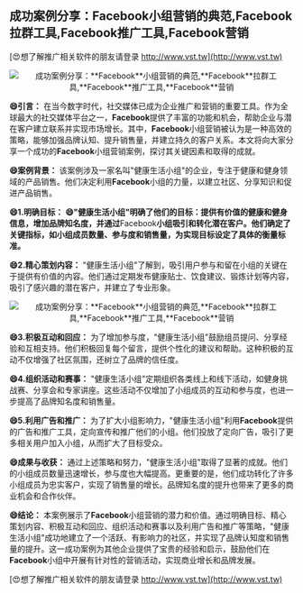 ## **成功案例分享：**Facebook**小组营销的典范,**Facebook**拉群工具,**Facebook**推广工具,**Facebook**营销**

[😍想了解推广相关软件的朋友请登录 http://www.vst.tw](http://www.vst.tw)

 <center><img src="https://vst.tw/MP4/tuiguang/png/0.png" alt="成功案例分享：**Facebook**小组营销的典范,**Facebook**拉群工具,**Facebook**推广工具,**Facebook**营销"></center>

**😄引言：**
在当今数字时代，社交媒体已成为企业推广和营销的重要工具。作为全球最大的社交媒体平台之一，**Facebook**提供了丰富的功能和机会，帮助企业与潜在客户建立联系并实现市场增长。其中，**Facebook**小组营销被认为是一种高效的策略，能够加强品牌认知、提升销售量，并建立持久的客户关系。本文将向大家分享一个成功的**Facebook**小组营销案例，探讨其关键因素和取得的成就。

**😄案例背景：**
该案例涉及一家名叫"健康生活小组"的企业，专注于健康和健身领域的产品销售。他们决定利用**Facebook**小组的力量，以建立社区、分享知识和促进产品销售。

**😄1.明确目标：**
**😄"健康生活小组"明确了他们的目标：提供有价值的健康和健身信息，增加品牌知名度，并通过**Facebook**小组吸引和转化潜在客户。他们确定了关键指标，如小组成员数量、参与度和销售量，为实现目标设定了具体的衡量标准。**

**😄2.精心策划内容：**
"健康生活小组"了解到，吸引用户参与和留在小组的关键在于提供有价值的内容。他们通过定期发布健康贴士、饮食建议、锻炼计划等内容，吸引了感兴趣的潜在客户，并建立了专业形象。

 <center><img src="https://vst.tw/MP4/tuiguang/png/8.png" alt="成功案例分享：**Facebook**小组营销的典范,**Facebook**拉群工具,**Facebook**推广工具,**Facebook**营销"></center>

**😄3.积极互动和回应：**
为了增加参与度，"健康生活小组"鼓励组员提问、分享经验和互相支持。他们积极回复每个留言，提供个性化的建议和帮助。这种积极的互动不仅增强了社区氛围，还树立了品牌的信任度。

**😄4.组织活动和赛事：**
"健康生活小组"定期组织各类线上和线下活动，如健身挑战赛、分享会和专家讲座。这些活动不仅增加了小组成员的互动和参与度，也进一步提高了品牌知名度和销售量。

**😄5.利用广告和推广：**
为了扩大小组影响力，"健康生活小组"利用**Facebook**提供的广告和推广工具，定向宣传和推广他们的小组。他们投放了定向广告，吸引了更多相关用户加入小组，从而扩大了目标受众。

**😄成果与收获：**
通过上述策略和努力，"健康生活小组"取得了显著的成就。他们的小组成员数量迅速增长，参与度也大幅提高。更重要的是，他们成功转化了许多小组成员为忠实客户，实现了销售量的增长。品牌知名度的提升也带来了更多的商业机会和合作伙伴。

**😄结论：**
本案例展示了**Facebook**小组营销的潜力和价值。通过明确目标、精心策划内容、积极互动和回应、组织活动和赛事以及利用广告和推广等策略，"健康生活小组"成功地建立了一个活跃、有影响力的社区，并实现了品牌认知度和销售量的提升。这一成功案例为其他企业提供了宝贵的经验和启示，鼓励他们在**Facebook**小组中开展有针对性的营销活动，实现商业增长和品牌发展。

[😍想了解推广相关软件的朋友请登录 http://www.vst.tw](http://www.vst.tw)



